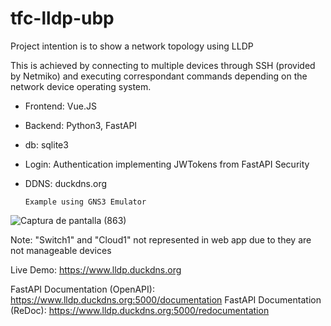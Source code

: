# tfc-lldp-ubp

Project intention is to show a network topology using LLDP

This is achieved by connecting to multiple devices through SSH (provided by Netmiko) and executing correspondant commands depending on the network device operating system.

* Frontend: Vue.JS

* Backend: Python3, FastAPI

* db: sqlite3

* Login: Authentication implementing JWTokens from FastAPI Security

* DDNS: duckdns.org

      Example using GNS3 Emulator

![Captura de pantalla (863)](https://user-images.githubusercontent.com/70659542/159499409-9cf6481f-19cb-4994-819c-e666b998432a.png)


Note: "Switch1" and "Cloud1" not represented in web app due to they are not manageable devices


Live Demo: https://www.lldp.duckdns.org

FastAPI Documentation (OpenAPI): https://www.lldp.duckdns.org:5000/documentation
FastAPI Documentation (ReDoc):   https://www.lldp.duckdns.org:5000/redocumentation

